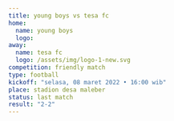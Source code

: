 ```yaml
---
title: young boys vs tesa fc
home:
  name: young boys
  logo: 
away:
  name: tesa fc
  logo: /assets/img/logo-1-new.svg
competition: friendly match
type: football
kickoff: "selasa, 08 maret 2022 • 16:00 wib"
place: stadion desa maleber
status: last match
result: "2-2"
---
```

